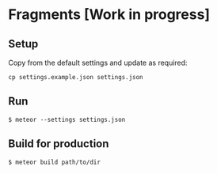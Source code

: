 # Fragments [Work in progress]

## Setup

Copy from the default settings and update as required:

```
cp settings.example.json settings.json
```

## Run

```
$ meteor --settings settings.json
```

## Build for production

```
$ meteor build path/to/dir
```